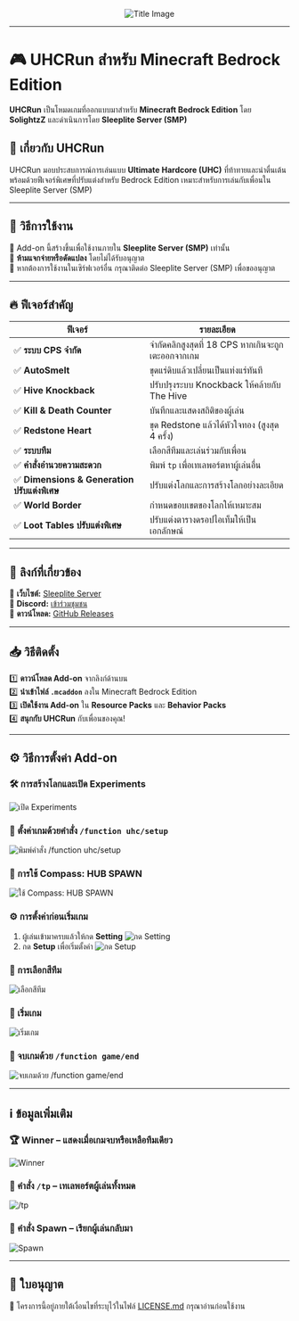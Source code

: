 <p align="center">
    <img src="https://github.com/SolightzZ/Project_UHC_RUN/blob/main/img/title.png" alt="Title Image">
</p>

---

# 🎮 **UHCRun สำหรับ Minecraft Bedrock Edition**

**UHCRun** เป็นโหมดเกมที่ออกแบบมาสำหรับ **Minecraft Bedrock Edition** โดย **SolightzZ** และดำเนินการโดย **Sleeplite Server (SMP)**

## 📌 เกี่ยวกับ UHCRun

UHCRun มอบประสบการณ์การเล่นแบบ **Ultimate Hardcore (UHC)** ที่ท้าทายและน่าตื่นเต้น พร้อมด้วยฟีเจอร์พิเศษที่ปรับแต่งสำหรับ Bedrock Edition เหมาะสำหรับการเล่นกับเพื่อนใน Sleeplite Server (SMP)

---

## 🚀 วิธีการใช้งาน

🔹 Add-on นี้สร้างขึ้นเพื่อใช้งานภายใน **Sleeplite Server (SMP)** เท่านั้น  
🔹 **ห้ามแจกจ่ายหรือดัดแปลง** โดยไม่ได้รับอนุญาต  
🔹 หากต้องการใช้งานในเซิร์ฟเวอร์อื่น กรุณาติดต่อ Sleeplite Server (SMP) เพื่อขออนุญาต

---

## 🔥 ฟีเจอร์สำคัญ

| ฟีเจอร์             | รายละเอียด                                       |
|---------------------|--------------------------------------------------|
| ✅ **ระบบ CPS จำกัด**   | จำกัดคลิกสูงสุดที่ 18 CPS หากเกินจะถูกเตะออกจากเกม |
| ✅ **AutoSmelt**       | ขุดแร่ดิบแล้วเปลี่ยนเป็นแท่งแร่ทันที         |
| ✅ **Hive Knockback**  | ปรับปรุงระบบ Knockback ให้คล้ายกับ The Hive   |
| ✅ **Kill & Death Counter** | บันทึกและแสดงสถิติของผู้เล่น                 |
| ✅ **Redstone Heart**  | ขุด Redstone แล้วได้หัวใจทอง (สูงสุด 4 ครั้ง)   |
| ✅ **ระบบทีม**        | เลือกสีทีมและเล่นร่วมกับเพื่อน               |
| ✅ **คำสั่งอำนวยความสะดวก** | พิมพ์ `tp` เพื่อเทเลพอร์ตหาผู้เล่นอื่น       |
| ✅ **Dimensions & Generation ปรับแต่งพิเศษ** | ปรับแต่งโลกและการสร้างโลกอย่างละเอียด   |
| ✅ **World Border**   | กำหนดขอบเขตของโลกให้เหมาะสม                 |
| ✅ **Loot Tables ปรับแต่งพิเศษ** | ปรับแต่งตารางดรอปไอเท็มให้เป็นเอกลักษณ์ |

---

## 🔗 ลิงก์ที่เกี่ยวข้อง

🔸 **เว็บไซต์:** [Sleeplite Server](https://solightzz.gitbook.io/sleeplite)  
🔸 **Discord:** [เข้าร่วมชุมชน](https://discord.com/invite/gtqfbmvTJK)  
🔸 **ดาวน์โหลด:** [GitHub Releases](https://github.com/SolightzZ/Project_UHC_RUN/releases)

---

## 📥 วิธีติดตั้ง

1️⃣ **ดาวน์โหลด Add-on** จากลิงก์ด้านบน  
2️⃣ **นำเข้าไฟล์ `.mcaddon`** ลงใน Minecraft Bedrock Edition  
3️⃣ **เปิดใช้งาน Add-on** ใน **Resource Packs** และ **Behavior Packs**  
4️⃣ **สนุกกับ UHCRun** กับเพื่อนของคุณ!

---

## ⚙️ วิธีการตั้งค่า Add-on

### 🛠 การสร้างโลกและเปิด Experiments
<img src="https://github.com/SolightzZ/Project_UHC_RUN/blob/main/img/Screenshot%20(2138).png" alt="เปิด Experiments">

### 🔧 ตั้งค่าเกมด้วยคำสั่ง `/function uhc/setup`
<img src="https://github.com/SolightzZ/Project_UHC_RUN/blob/main/img/Screenshot%20(2120).png" alt="พิมพ์คำสั่ง /function uhc/setup">

### 🧭 การใช้ Compass: HUB SPAWN
<img src="https://github.com/SolightzZ/Project_UHC_RUN/blob/main/img/Screenshot%20(2132).png" alt="ใช้ Compass: HUB SPAWN">

### ⚙️ การตั้งค่าก่อนเริ่มเกม
1. ผู้เล่นเข้ามาครบแล้วให้กด **Setting**
   <img src="https://github.com/SolightzZ/Project_UHC_RUN/blob/main/img/Screenshot%20(2123).png" alt="กด Setting">
2. กด **Setup** เพื่อเริ่มตั้งค่า
   <img src="https://github.com/SolightzZ/Project_UHC_RUN/blob/main/img/Screenshot%20(2124).png" alt="กด Setup">

### 🔹 การเลือกสีทีม
<img src="https://github.com/SolightzZ/Project_UHC_RUN/blob/main/img/Screenshot%20(2125).png" alt="เลือกสีทีม">

### 🏁 เริ่มเกม
<img src="https://github.com/SolightzZ/Project_UHC_RUN/blob/main/img/Screenshot%20(2133).png" alt="เริ่มเกม">

### 🛑 จบเกมด้วย `/function game/end`
<img src="https://github.com/SolightzZ/Project_UHC_RUN/blob/main/img/Screenshot%20(2134).png" alt="จบเกมด้วย /function game/end">

---

## ℹ️ ข้อมูลเพิ่มเติม

### 🏆 Winner – แสดงเมื่อเกมจบหรือเหลือทีมเดียว
<img src="https://github.com/SolightzZ/Project_UHC_RUN/blob/main/img/Screenshot%20(2127).png" alt="Winner">

### 🔄 คำสั่ง `/tp` – เทเลพอร์ตผู้เล่นทั้งหมด
<img src="https://github.com/SolightzZ/Project_UHC_RUN/blob/main/img/Screenshot%20(2129).png" alt="/tp">

### 🚀 คำสั่ง Spawn – เรียกผู้เล่นกลับมา
<img src="https://github.com/SolightzZ/Project_UHC_RUN/blob/main/img/Screenshot%20(2128).png" alt="Spawn">

---

## 📜 ใบอนุญาต

🔖 โครงการนี้อยู่ภายใต้เงื่อนไขที่ระบุไว้ในไฟล์ [LICENSE.md](./LICENSE.md) กรุณาอ่านก่อนใช้งาน
